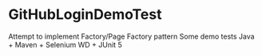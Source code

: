 # GitHubLoginDemoTest
Attempt to implement Factory/Page Factory pattern
Some demo tests Java + Maven + Selenium WD + JUnit 5

